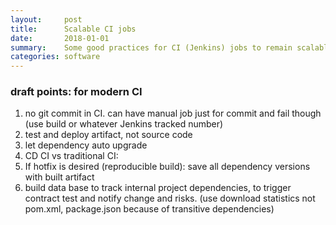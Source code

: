```yaml
---
layout:     post
title:      Scalable CI jobs
date:       2018-01-01
summary:    Some good practices for CI (Jenkins) jobs to remain scalable.
categories: software
---
```


### draft points: for modern CI
1. no git commit in CI. can have manual job just for commit and fail though (use build or whatever Jenkins tracked number)
2. test and deploy artifact, not source code
3. let dependency auto upgrade
4. CD CI vs traditional CI:
  2. If hotfix is desired (reproducible build): save all dependency versions with built artifact
  3. build data base to track internal project dependencies, to trigger contract test and notify change and risks. (use download statistics not pom.xml, package.json because of transitive dependencies)

